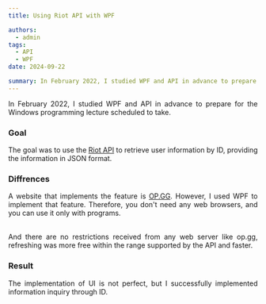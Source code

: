 ```yaml
---
title: Using Riot API with WPF

authors:
  - admin
tags:
  - API
  - WPF
date: 2024-09-22

summary: In February 2022, I studied WPF and API in advance to prepare for the Windows programming lecture scheduled to take.
---
```


<div style="text-align: justify; word-break: normal; text-justify: inter-word;">

<p>
In February 2022, I studied WPF and API in advance to prepare for the Windows programming lecture scheduled to take.
</p>

### Goal

<p>
The goal was to use the <a href="https://developer.riotgames.com/apis">Riot API</a> to retrieve user information by ID, providing the information in JSON format.
</p>

### Diffrences

<p>
A website that implements the feature is <a href="https://www.op.gg/">OP.GG</a>. However, I used WPF to implement that feature. Therefore, you don't need any web browsers, and you can use it only with programs. <br><br>

And there are no restrictions received from any web server like op.gg, refreshing was more free within the range supported by the API and faster.
</p>

### Result

<p>
The implementation of UI is not perfect, but I successfully implemented information inquiry through ID.
</p>

</div>

